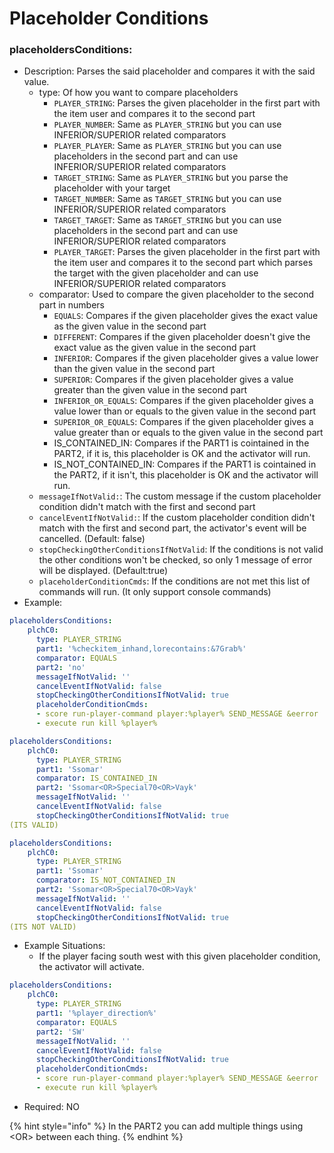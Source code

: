 # Placeholder Conditions

### placeholdersConditions:

* Description: Parses the said placeholder and compares it with the said value.
  * type: Of how you want to compare placeholders
    * `PLAYER_STRING`: Parses the given placeholder in the first part with the item user and compares it to the second part
    * `PLAYER_NUMBER`: Same as `PLAYER_STRING` but you can use INFERIOR/SUPERIOR related comparators
    * `PLAYER_PLAYER`: Same as `PLAYER_STRING` but you can use placeholders in the second part and can use INFERIOR/SUPERIOR related comparators
    * `TARGET_STRING`: Same as `PLAYER_STRING` but you parse the placeholder with your target
    * `TARGET_NUMBER`: Same as `TARGET_STRING` but you can use INFERIOR/SUPERIOR related comparators
    * `TARGET_TARGET`: Same as `TARGET_STRING` but you can use placeholders in the second part and can use INFERIOR/SUPERIOR related comparators
    * `PLAYER_TARGET`: Parses the given placeholder in the first part with the item user and compares it to the second part which parses the target with the given placeholder and can use INFERIOR/SUPERIOR related comparators
  * comparator: Used to compare the given placeholder to the second part in numbers
    * `EQUALS`: Compares if the given placeholder gives the exact value as the given value in the second part
    * `DIFFERENT`: Compares if the given placeholder doesn't give the exact value as the given value in the second part
    * `INFERIOR`: Compares if the given placeholder gives a value lower than the given value in the second part
    * `SUPERIOR`: Compares if the given placeholder gives a value greater than the given value in the second part
    * `INFERIOR_OR_EQUALS`: Compares if the given placeholder gives a value lower than or equals to the given value in the second part
    * `SUPERIOR_OR_EQUALS`: Compares if the given placeholder gives a value greater than or equals to the given value in the second part
    * IS\_CONTAINED\_IN: Compares if the PART1 is cointained in the PART2, if it is, this placeholder is OK and the activator will run.
    * IS\_NOT\_CONTAINED\_IN: Compares if the PART1 is cointained in the PART2, if it isn't, this placeholder is OK and the activator will run.
  * `messageIfNotValid:`: The custom message if the custom placeholder condition didn't match with the first and second part
  * `cancelEventIfNotValid:`: If the custom placeholder condition didn't match with the first and second part, the activator's event will be cancelled. (Default: false)
  * `stopCheckingOtherConditionsIfNotValid`: If the conditions is not valid the other conditions won't be checked, so only 1 message of error will be displayed. (Default:true)
  * `placeholderConditionCmds`: If the conditions are not met this list of commands will run. (It only support console commands)
* Example:

```yaml
placeholdersConditions:
    plchC0:
      type: PLAYER_STRING
      part1: '%checkitem_inhand,lorecontains:&7Grab%'
      comparator: EQUALS
      part2: 'no'
      messageIfNotValid: ''
      cancelEventIfNotValid: false
      stopCheckingOtherConditionsIfNotValid: true
      placeholderConditionCmds:
      - score run-player-command player:%player% SEND_MESSAGE &eerror
      - execute run kill %player%
```

```yaml
placeholdersConditions:
    plchC0:
      type: PLAYER_STRING
      part1: 'Ssomar'
      comparator: IS_CONTAINED_IN
      part2: 'Ssomar<OR>Special70<OR>Vayk'
      messageIfNotValid: ''
      cancelEventIfNotValid: false
      stopCheckingOtherConditionsIfNotValid: true
(ITS VALID)
```

```yaml
placeholdersConditions:
    plchC0:
      type: PLAYER_STRING
      part1: 'Ssomar'
      comparator: IS_NOT_CONTAINED_IN
      part2: 'Ssomar<OR>Special70<OR>Vayk'
      messageIfNotValid: ''
      cancelEventIfNotValid: false
      stopCheckingOtherConditionsIfNotValid: true
(ITS NOT VALID)
```

* Example Situations:
  * If the player facing south west with this given placeholder condition, the activator will activate.

```yaml
placeholdersConditions:
    plchC0:
      type: PLAYER_STRING
      part1: '%player_direction%'
      comparator: EQUALS
      part2: 'SW'
      messageIfNotValid: ''
      cancelEventIfNotValid: false
      stopCheckingOtherConditionsIfNotValid: true
      placeholderConditionCmds:
      - score run-player-command player:%player% SEND_MESSAGE &eerror
      - execute run kill %player%
```

* Required: NO

{% hint style="info" %}
In the PART2 you can add multiple things using \<OR> between each thing.
{% endhint %}
